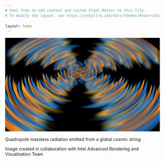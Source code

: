 ```yaml
---
# Feel free to add content and custom Front Matter to this file.
# To modify the layout, see https://jekyllrb.com/docs/themes/#overriding-theme-defaults

layout: home
---
```


![](ParaviewSnapshotMasslessAmp4Tilted.png)

Quadrupole massless radiation emitted from a global cosmic string

Image created in collaboration with Intel Advanced Rendering and Visualisation Team